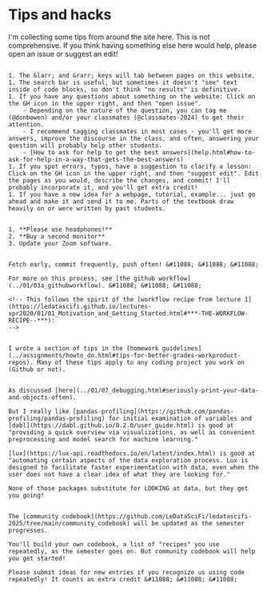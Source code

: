 # Tips and hacks

I'm collecting some tips from around the site here. This is not comprehensive. If you think having something else here would help, please open an issue or suggest an edit! 

```{dropdown} 5 easy tricks to use this site better, improve it, boost your grade, and help your classmates

1. The &larr; and &rarr; keys will tab between pages on this website.
1. The search bar is useful, but sometimes it doesn't "see" text inside of code blocks, so don't think "no results" is definitive.
1. If you have any questions about something on the website: Click on the GH icon in the upper right, and then "open issue". 
    - Depending on the nature of the question, you can tag me (@donbowen) and/or your classmates (@classmates-2024) to get their attention. 
    - I recommend tagging classmates in most cases - you'll get more answers, improve the discourse in the class, and often, answering your question will probably help other students. 
    - [How to ask for help to get the best answers](help.html#how-to-ask-for-help-in-a-way-that-gets-the-best-answers)
1. If you spot errors, typos, have a suggestion to clarify a lesson: Click on the GH icon in the upper right, and then "suggest edit". Edit the pages as you would, describe the changes, and commit! I'll probably incorporate it, and you'll get extra credit! 
1. If you have a new idea for a webpage, tutorial, example... just go ahead and make it and send it to me. Parts of the textbook draw heavily on or were written by past students. 
```

```{dropdown}  How to improve your zoom life, our class, and your grades 

1. **Please use headphones!** 
2. **Buy a second monitor** 
3. Update your Zoom software.
```

```{dropdown}  For any and all work you do

Fetch early, commit frequently, push often! &#11088; &#11088; &#11088;

For more on this process, see [the github workflow](../01/03a_githubworkflow). &#11088; &#11088; &#11088;

<!-- This follows the spirit of the [workflow recipe from lecture 1](https://ledatascifi.github.io/lectures-spr2020/01/01_Motivation_and_Getting_Started.html#***-THE-WORKFLOW-RECIPE--***):
-->
```

```{dropdown} Better homework grades 

I wrote a section of tips in the [homework guidelines](../assignments/howto_do.html#tips-for-better-grades-workproduct-repos). Many of these tips apply to any coding project you work on (Github or not).
```

```{dropdown} Look at your data and objects frequently! (Print them)

As discussed [here](../01/07_debugging.html#seriously-print-your-data-and-objects-often).

But I really like [pandas-profiling](https://github.com/pandas-profiling/pandas-profiling) for initial examination of variables and [dabl](https://dabl.github.io/0.2.0/user_guide.html) is good at "providing a quick overview via visualizations, as well as convenient preprocessing and model search for machine learning."

[lux](https://lux-api.readthedocs.io/en/latest/index.html) is good at "automating certain aspects of the data exploration process. Lux is designed to facilitate faster experimentation with data, even when the user does not have a clear idea of what they are looking for."

None of those packages substitute for LOOKING at data, but they get you going!
```

```{dropdown} Exploit the Community Codebook!

The [community codebook](https://github.com/LeDataSciFi/ledatascifi-2025/tree/main/community_codebook) will be updated as the semester progresses. 

You'll build your own codebook, a list of "recipes" you use repeatedly, as the semester goes on. But community codebook will help you get started!

Please submit ideas for new entries if you recognize us using code repeatedly! It counts as extra credit &#11088; &#11088; &#11088;

```


